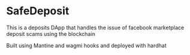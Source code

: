 # SafeDeposit

This is a deposits DApp that handles the issue of facebook marketplace deposit scams using the blockchain

Built using Mantine and wagmi hooks and deployed with hardhat

